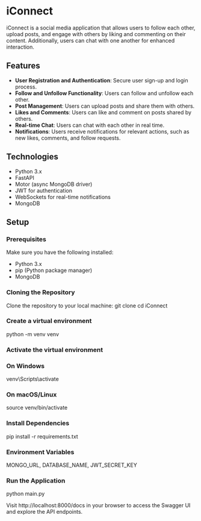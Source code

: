 # iConnect

iConnect is a social media application that allows users to follow each other, upload posts, and engage with others by liking and commenting on their content. Additionally, users can chat with one another for enhanced interaction.

## Features

- **User Registration and Authentication**: Secure user sign-up and login process.
- **Follow and Unfollow Functionality**: Users can follow and unfollow each other.
- **Post Management**: Users can upload posts and share them with others.
- **Likes and Comments**: Users can like and comment on posts shared by others.
- **Real-time Chat**: Users can chat with each other in real time.
- **Notifications**: Users receive notifications for relevant actions, such as new likes, comments, and follow requests.

## Technologies

- Python 3.x
- FastAPI
- Motor (async MongoDB driver)
- JWT for authentication
- WebSockets for real-time notifications
- MongoDB

## Setup

### Prerequisites

Make sure you have the following installed:

- Python 3.x
- pip (Python package manager)
- MongoDB

### Cloning the Repository

Clone the repository to your local machine:
git clone <repo-url>
cd iConnect

### Create a virtual environment
python -m venv venv

### Activate the virtual environment
### On Windows
venv\Scripts\activate
### On macOS/Linux
source venv/bin/activate

### Install Dependencies
pip install -r requirements.txt

### Environment Variables
MONGO_URL, DATABASE_NAME, JWT_SECRET_KEY

### Run the Application
python main.py

Visit http://localhost:8000/docs in your browser to access the Swagger UI and explore the API endpoints.
